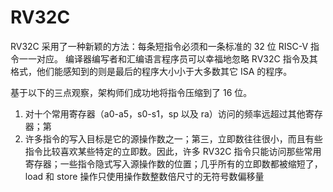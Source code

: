 # RV32C

RV32C 采用了一种新颖的方法：每条短指令必须和一条标准的 32 位 RISC-V 指令一一对应。
编译器编写者和汇编语言程序员可以幸福地忽略 RV32C 指令及其格式，他们能感知到的则是最后的程序大小小于大多数其它 ISA 的程序。

基于以下的三点观察，架构师们成功地将指令压缩到了 16 位。

1. 对十个常用寄存器（a0-a5，s0-s1，sp 以及 ra）访问的频率远超过其他寄存器；第
2. 许多指令的写入目标是它的源操作数之一；第三，立即数往往很小，而且有些指令比较喜欢某些特定的立即数。因此，许多 RV32C 指令只能访问那些常用寄存器；一些指令隐式写入源操作数的位置；几乎所有的立即数都被缩短了，load 和 store 操作只使用操作数整数倍尺寸的无符号数偏移量